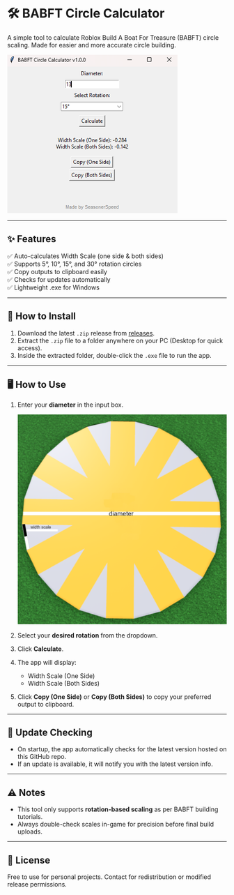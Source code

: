 # 🛠️ BABFT Circle Calculator

A simple tool to calculate Roblox Build A Boat For Treasure (BABFT) circle scaling. Made for easier and more accurate circle building.

![App Preview](https://github.com/SeasonerSpeed/babft-circle-calculator/blob/main/images/preview.png) <!-- If you add a preview image -->

---

## ✨ **Features**

✅ Auto-calculates Width Scale (one side & both sides)  
✅ Supports 5°, 10°, 15°, and 30° rotation circles  
✅ Copy outputs to clipboard easily  
✅ Checks for updates automatically  
✅ Lightweight .exe for Windows

---

## 💾 **How to Install**

1. Download the latest `.zip` release from [releases](https://github.com/SeasonerSpeed/babft-circle-calculator/releases).  
2. Extract the `.zip` file to a folder anywhere on your PC (Desktop for quick access).  
3. Inside the extracted folder, double-click the `.exe` file to run the app.

---

## 🖥️ **How to Use**

1. Enter your **diameter** in the input box.  
   
   ![How to Find Diameter](https://github.com/SeasonerSpeed/babft-circle-calculator/blob/main/images/diameter.png)  

2. Select your **desired rotation** from the dropdown.  
3. Click **Calculate**.  
4. The app will display:  
   - Width Scale (One Side)  
   - Width Scale (Both Sides)  
5. Click **Copy (One Side)** or **Copy (Both Sides)** to copy your preferred output to clipboard.

---

## 🔄 **Update Checking**

- On startup, the app automatically checks for the latest version hosted on this GitHub repo.  
- If an update is available, it will notify you with the latest version info.

---

## ⚠️ **Notes**

- This tool only supports **rotation-based scaling** as per BABFT building tutorials.  
- Always double-check scales in-game for precision before final build uploads.

---

## 📜 **License**

Free to use for personal projects. Contact for redistribution or modified release permissions.

